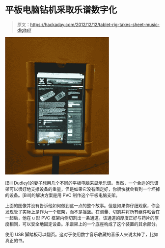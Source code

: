 # 平板电脑钻机采取乐谱数字化

> 原文：<https://hackaday.com/2012/12/12/tablet-rig-takes-sheet-music-digital/>

![music-stand-tablet-holder](img/e964e03136e2554811bf0219ce46246b.png)

[Bill Dudley]的妻子想用几个不同的平板电脑来显示乐谱。当然，一个合适的乐谱架可以很好地支撑设备的重量，但是如果它没有固定好，你很快就会看到一个坏掉的设备。[Bill]的解决方案是用 PVC 制作这个平板电脑支架。

上面的图像并没有告诉他如何做到这一点的整个故事。但是如果你仔细观察，你会发现管子实际上是作为一个框架，而不是摇篮。在测量、切割并将所有组件粘合在一起后，他在 u 形 PVC 框架内侧切割出一条通道。该通道的厚度正好与药片的厚度相同，可以安全地固定设备。乐谱架上的一个底座构成了这个装置的其余部分。

使用 USB 脚踏板可以翻页。这对于使用数字音乐收藏的音乐人来说太棒了，比如真正的书。